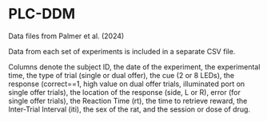 # PLC-DDM
Data files from Palmer et al. (2024)

Data from each set of experiments is included in a separate CSV file.

Columns denote the subject ID, the date of the experiment, the experimental time, the type of trial (single or dual offer), the cue (2 or 8 LEDs), the response (correct==1, high value on dual offer trials, illuminated port on single offer trials), the location of the response (side, L or R), error (for single offer trials), the Reaction Time (rt), the time to retrieve reward, the Inter-Trial Interval (iti), the sex of the rat, and the session or dose of drug.
